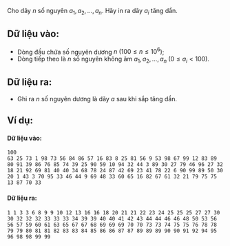 Cho dãy $n$ số nguyên $a_1,a_2,…,a_n$. Hãy in ra dãy $a_i$ tăng dần.

## Dữ liệu vào:
- Dòng đầu chứa số nguyên dương $n\ (100≤n≤10^6)$;
- Dòng tiếp theo là $n$ số nguyên không âm $a_1,a_2,…,a_n\ (0≤a_i<100)$.

## Dữ liệu ra:
- Ghi ra $n$ số nguyên dương là dãy $a$ sau khi sắp tăng dần.

## Ví dụ:
#### Dữ liệu vào:
```
100
63 25 73 1 98 73 56 84 86 57 16 83 8 25 81 56 9 53 98 67 99 12 83 89 80 91 39 86 76 85 74 39 25 90 59 10 94 32 44 3 89 30 27 79 46 96 27 32 18 21 92 69 81 40 40 34 68 78 24 87 42 69 23 41 78 22 6 90 99 89 50 30 20 1 43 3 70 95 33 46 44 9 69 48 33 60 65 16 82 67 61 32 21 79 75 75 13 87 70 33
```

#### Dữ liệu ra:
```
1 1 3 3 6 8 9 9 10 12 13 16 16 18 20 21 21 22 23 24 25 25 25 27 27 30 30 32 32 32 33 33 33 34 39 39 40 40 41 42 43 44 44 46 46 48 50 53 56 56 57 59 60 61 63 65 67 67 68 69 69 69 70 70 73 73 74 75 75 76 78 78 79 79 80 81 81 82 83 83 84 85 86 86 87 87 89 89 89 90 90 91 92 94 95 96 98 98 99 99
```